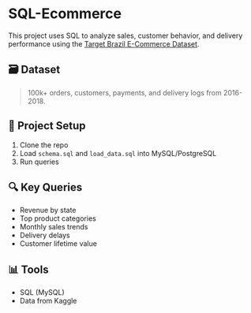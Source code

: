 # SQL-Ecommerce

This project uses SQL to analyze sales, customer behavior, and delivery performance using the
[Target Brazil E-Commerce Dataset](https://www.kaggle.com/datasets/devarajv88/target-dataset).

## 🗃 Dataset
> 100k+ orders, customers, payments, and delivery logs from 2016-2018.

## 🧱 Project Setup
1. Clone the repo
2. Load `schema.sql` and `load_data.sql` into MySQL/PostgreSQL
3. Run queries

## 🔍 Key Queries
- Revenue by state
- Top product categories
- Monthly sales trends
- Delivery delays
- Customer lifetime value

## 📊 Tools
- SQL (MySQL)
- Data from Kaggle
